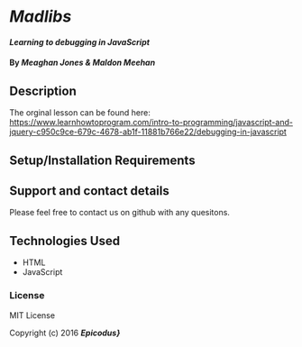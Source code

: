 # _Madlibs_

#### _Learning to debugging in JavaScript_

#### By _**Meaghan Jones & Maldon Meehan**_

## Description

The orginal lesson can be found here:
https://www.learnhowtoprogram.com/intro-to-programming/javascript-and-jquery-c950c9ce-679c-4678-ab1f-11881b766e22/debugging-in-javascript

## Setup/Installation Requirements

## Support and contact details
Please feel free to contact us on github with any quesitons. 

## Technologies Used

* HTML 
* JavaScript

### License

MIT License

Copyright (c) 2016 **_Epicodus}_**
